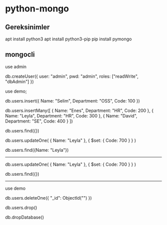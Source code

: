 # python-mongo

## Gereksinimler
apt install python3
apt install python3-pip
pip install pymongo

## mongocli
use admin

db.createUser({
    user: "admin",
    pwd: "admin",
    roles: ["readWrite", "dbAdmin"]
})

use demo;

db.users.insert({ Name: "Selim", Department: "OSS", Code: 100 })

db.users.insertMany([
    { Name: "Enes", Department: "HR", Code: 200 },
    { Name: "Leyla", Department: "HR", Code: 300 },
    { Name: "David", Department: "SE", Code: 400 }
])

db.users.find({})

db.users.updateOne(
    { Name: "Leyla" },
    { $set: { Code: 700 } }
)

db.users.find({Name: "Leyla"})

---

db.users.updateOne(     { Name: "Leyla" },     { $set: { Code: 700 } } )

db.users.find({})

---

use demo

db.users.deleteOne({ "_id": ObjectId("") })

db.users.drop()

db.dropDatabase()